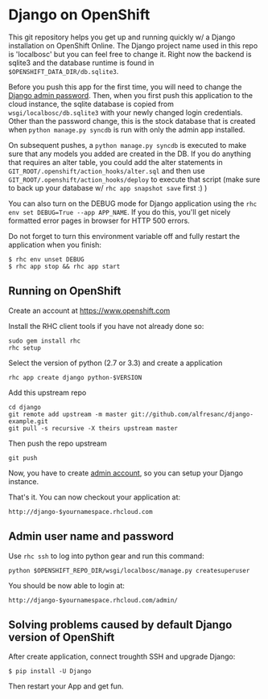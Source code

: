 Django on OpenShift
===================

This git repository helps you get up and running quickly w/ a Django
installation on OpenShift Online.  The Django project name used in this repo
is 'localbosc' but you can feel free to change it.  Right now the
backend is sqlite3 and the database runtime is found in
`$OPENSHIFT_DATA_DIR/db.sqlite3`.

Before you push this app for the first time, you will need to change
the [Django admin password](#admin-user-name-and-password).
Then, when you first push this
application to the cloud instance, the sqlite database is copied from
`wsgi/localbosc/db.sqlite3` with your newly changed login
credentials. Other than the password change, this is the stock
database that is created when `python manage.py syncdb` is run with
only the admin app installed.

On subsequent pushes, a `python manage.py syncdb` is executed to make
sure that any models you added are created in the DB.  If you do
anything that requires an alter table, you could add the alter
statements in `GIT_ROOT/.openshift/action_hooks/alter.sql` and then use
`GIT_ROOT/.openshift/action_hooks/deploy` to execute that script (make
sure to back up your database w/ `rhc app snapshot save` first :) )

You can also turn on the DEBUG mode for Django application using the
`rhc env set DEBUG=True --app APP_NAME`. If you do this, you'll get
nicely formatted error pages in browser for HTTP 500 errors.

Do not forget to turn this environment variable off and fully restart
the application when you finish:

```
$ rhc env unset DEBUG
$ rhc app stop && rhc app start
```

Running on OpenShift
--------------------

Create an account at https://www.openshift.com

Install the RHC client tools if you have not already done so:
    
    sudo gem install rhc
    rhc setup

Select the version of python (2.7 or 3.3) and create a application

    rhc app create django python-$VERSION

Add this upstream repo

    cd django
    git remote add upstream -m master git://github.com/alfresanc/django-example.git
    git pull -s recursive -X theirs upstream master

Then push the repo upstream

    git push

Now, you have to create [admin account](#admin-user-name-and-password), so you 
can setup your Django instance.
	
That's it. You can now checkout your application at:

    http://django-$yournamespace.rhcloud.com

Admin user name and password
----------------------------
Use `rhc ssh` to log into python gear and run this command:

	python $OPENSHIFT_REPO_DIR/wsgi/localbosc/manage.py createsuperuser

You should be now able to login at:

	http://django-$yournamespace.rhcloud.com/admin/

Solving problems caused by default Django version of OpenShift
----------------------------
After create application, connect troughth SSH and upgrade Django:
    
    $ pip install -U Django

Then restart your App and get fun.